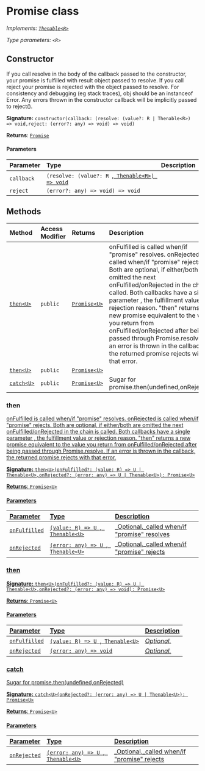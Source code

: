 # Promise <R> class

_Implements: [`Thenable<R>`](../es6-promise/thenable.md)_

_Type parameters: `<R>`_




## Constructor
If you call resolve in the body of the callback passed to the constructor,
your promise is fulfilled with result object passed to resolve.
If you call reject your promise is rejected with the object passed to resolve.
For consistency and debugging (eg stack traces), obj should be an instanceof Error.
Any errors thrown in the constructor callback will be implicitly passed to reject().

**Signature:** `constructor(callback: (resolve: (value?: R | Thenable<R>) => void,reject: (error?: any) => void) => void)`

**Returns**: [`Promise`](../es6-promise/promise.md)



#### Parameters


| Parameter	   | Type    | Description |
|:-------------|:---------------|:------------|
| `callback`    | `(resolve: (value?: R `,[` Thenable<R>) => void`](../es6-promise/thenable.md) |  |
| `reject`    | `(error?: any) => void) => void` |  |





## Methods

| Method	   | Access Modifier | Returns	| Description|
|:-------------|:----|:-------|:-----------|
|[`then<U>`](#then<u>)     | `public` | [`Promise<U>`](../es6-promise/promise.md) | onFulfilled is called when/if "promise" resolves. onRejected is called when/if "promise" rejects.  Both are optional, if either/both are omitted the next onFulfilled/onRejected in the chain is called.  Both callbacks have a single parameter , the fulfillment value or rejection reason.  "then" returns a new promise equivalent to the value you return from onFulfilled/onRejected after being passed through Promise.resolve.  If an error is thrown in the callback, the returned promise rejects with that error.   |
|[`then<U>`](#then<u>)     | `public` | [`Promise<U>`](../es6-promise/promise.md) |  |
|[`catch<U>`](#catch<u>)     | `public` | [`Promise<U>`](../es6-promise/promise.md) | Sugar for promise.then(undefined,onRejected)   |





### then<U>

onFulfilled is called when/if "promise" resolves. onRejected is called when/if "promise" rejects.
Both are optional, if either/both are omitted the next onFulfilled/onRejected in the chain is called.
Both callbacks have a single parameter , the fulfillment value or rejection reason.
"then" returns a new promise equivalent to the value you return from onFulfilled/onRejected after being passed through Promise.resolve.
If an error is thrown in the callback, the returned promise rejects with that error.


**Signature:** ``then<U>(onFulfilled?: (value: R) => U | Thenable<U>,onRejected?: (error: any) => U | Thenable<U>): Promise<U>``

**Returns**: [`Promise<U>`](../es6-promise/promise.md)



#### Parameters


| Parameter	   | Type    | Description |
|:-------------|:---------------|:------------|
| `onFulfilled`    | `(value: R) => U `,[` Thenable<U>`](../es6-promise/thenable.md) | _Optional._called when/if "promise" resolves |
| `onRejected`    | `(error: any) => U `,[` Thenable<U>`](../es6-promise/thenable.md) | _Optional._called when/if "promise" rejects |


### then<U>



**Signature:** ``then<U>(onFulfilled?: (value: R) => U | Thenable<U>,onRejected?: (error: any) => void): Promise<U>``

**Returns**: [`Promise<U>`](../es6-promise/promise.md)



#### Parameters


| Parameter	   | Type    | Description |
|:-------------|:---------------|:------------|
| `onFulfilled`    | `(value: R) => U `,[` Thenable<U>`](../es6-promise/thenable.md) | _Optional._ |
| `onRejected`    | `(error: any) => void` | _Optional._ |


### catch<U>

Sugar for promise.then(undefined,onRejected)


**Signature:** ``catch<U>(onRejected?: (error: any) => U | Thenable<U>): Promise<U>``

**Returns**: [`Promise<U>`](../es6-promise/promise.md)



#### Parameters


| Parameter	   | Type    | Description |
|:-------------|:---------------|:------------|
| `onRejected`    | `(error: any) => U `,[` Thenable<U>`](../es6-promise/thenable.md) | _Optional._called when/if "promise" rejects |
